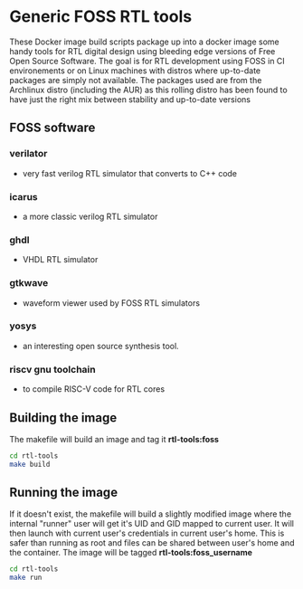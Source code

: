 # Generic FOSS RTL tools

These Docker image build scripts package up into a docker image some handy tools for RTL digital design using bleeding edge versions of Free Open Source Software.
The goal is for RTL development using FOSS in CI environements or on Linux machines with distros where up-to-date packages are simply not available.  The packages used are
from the Archlinux distro (including the AUR) as this rolling distro has been found to have just the right mix between stability and up-to-date versions


## FOSS software

### verilator
* very fast verilog RTL simulator that converts to C++ code

### icarus
* a more classic verilog RTL simulator

### ghdl
* VHDL RTL simulator

### gtkwave
* waveform viewer used by FOSS RTL simulators

### yosys
* an interesting open source synthesis tool.

### riscv gnu toolchain
* to compile RISC-V code for RTL cores


## Building the image
The makefile will build an image and tag it **rtl-tools:foss**

```bash
cd rtl-tools
make build
```

## Running the image

If it doesn't exist, the makefile will build a slightly modified image where the internal
"runner" user will get it's UID and GID mapped to current user.  It will then launch with current user's
credentials in current user's home.  This is safer than running as root and files can be shared between user's home
and the container.  The image will be tagged **rtl-tools:foss_username**

```bash
cd rtl-tools
make run
```
